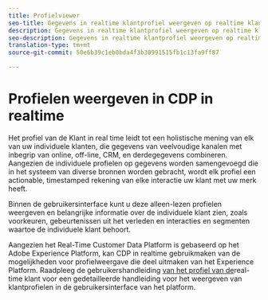 ```yaml
---
title: Profielviewer
seo-title: Gegevens in realtime klantprofiel weergeven op realtime klantgegevensplatform
description: Gegevens in realtime klantprofiel weergeven op realtime klantgegevensplatform
seo-description: Gegevens in realtime klantprofiel weergeven op realtime klantgegevensplatform
translation-type: tm+mt
source-git-commit: 50e6b39c1eb0bda4f3b30991515fb1c13fa9ff87

---
```



# Profielen weergeven in CDP in realtime

Het profiel van de Klant in real time leidt tot een holistische mening van elk van uw individuele klanten, die gegevens van veelvoudige kanalen met inbegrip van online, off-line, CRM, en derdegegevens combineren. Aangezien de individuele profielen op gegevens worden samengevoegd die in het systeem van diverse bronnen worden gebracht, wordt elk profiel een actionable, timestamped rekening van elke interactie uw klant met uw merk heeft.

Binnen de gebruikersinterface kunt u deze alleen-lezen profielen weergeven en belangrijke informatie over de individuele klant zien, zoals voorkeuren, gebeurtenissen uit het verleden en interacties en segmenten waartoe de individuele klant behoort.

Aangezien het Real-Time Customer Data Platform is gebaseerd op het Adobe Experience Platform, kan CDP in realtime gebruikmaken van de mogelijkheden voor profielweergave die deel uitmaken van het Experience Platform. Raadpleeg de gebruikershandleiding [van het profiel van de](../../profile/ui/user-guide.md)real-time klant voor een gedetailleerde handleiding voor het weergeven van klantprofielen in de gebruikersinterface van het platform.